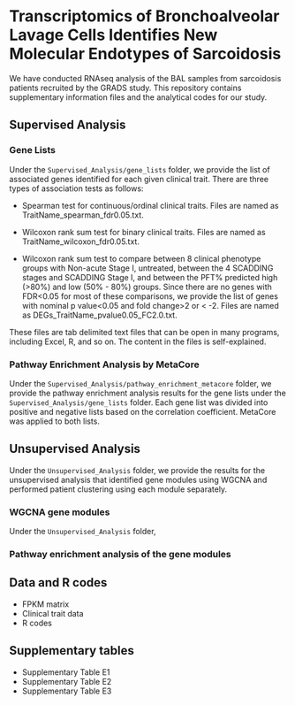 # Transcriptomics of Bronchoalveolar Lavage Cells Identifies New Molecular Endotypes of Sarcoidosis
We have conducted RNAseq analysis of the BAL samples from sarcoidosis patients recruited by the GRADS study. This repository contains supplementary information files and the analytical codes for our study. 

## Supervised Analysis

### Gene Lists
Under the `Supervised_Analysis/gene_lists` folder, we provide the list of associated genes identified for each given clinical trait. There are three types of association tests as follows:

* Spearman test for continuous/ordinal clinical traits. Files are named as TraitName_spearman_fdr0.05.txt. 

* Wilcoxon rank sum test for binary clinical traits. Files are named as TraitName_wilcoxon_fdr0.05.txt.

* Wilcoxon rank sum test to compare between 8 clinical phenotype groups with Non-acute Stage I, untreated, between the 4 SCADDING stages and SCADDING Stage I, and between the PFT% predicted high (>80%) and low (50% - 80%) groups. Since there are no genes with FDR<0.05 for most of these comparisons, we provide the list of genes with nominal p value<0.05 and fold change>2 or < -2. Files are named as DEGs_TraitName_pvalue0.05_FC2.0.txt. 

These files are tab delimited text files that can be open in many programs, including Excel, R, and so on. The content in the files is self-explained.

### Pathway Enrichment Analysis by MetaCore
Under the `Supervised_Analysis/pathway_enrichment_metacore` folder, we provide the pathway enrichment analysis results for the gene lists under the `Supervised_Analysis/gene_lists` folder. Each gene list was divided into positive and negative lists based on the correlation coefficient. MetaCore was applied to both lists.

## Unsupervised Analysis
Under the `Unsupervised_Analysis` folder, we provide the results for the unsupervised analysis that identified gene modules using WGCNA and performed patient clustering using each module separately.

### WGCNA gene modules
Under the `Unsupervised_Analysis` folder,
### Pathway enrichment analysis of the gene modules

## Data and R codes
* FPKM matrix
* Clinical trait data
* R codes

## Supplementary tables
* Supplementary Table E1
* Supplementary Table E2
* Supplementary Table E3
